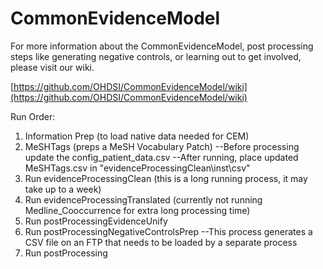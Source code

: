 # CommonEvidenceModel

For more information about the CommonEvidenceModel, post processing steps like generating negative controls, or learning out to get involved, please visit our wiki.

[https://github.com/OHDSI/CommonEvidenceModel/wiki](https://github.com/OHDSI/CommonEvidenceModel/wiki)

Run Order:
1. Information Prep (to load native data needed for CEM)
2. MeSHTags (preps a MeSH Vocabulary Patch)
 --Before processing update the config_patient_data.csv
 --After running, place updated MeSHTags.csv in "evidenceProcessingClean\inst\csv" 
3. Run evidenceProcessingClean (this is a long running process, it may take up to a week)
4. Run evidenceProcessingTranslated (currently not running Medline_Cooccurrence for extra long processing time)
5. Run postProcessingEvidenceUnify 
6. Run postProcessingNegativeControlsPrep
 --This process generates a CSV file on an FTP that needs to be loaded by a separate process
7. Run postProcessing
